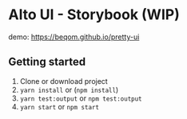 # Alto UI - Storybook (WIP)

demo: https://beqom.github.io/pretty-ui

## Getting started

1. Clone or download project
2. `yarn install` or (`npm install`)
4. `yarn test:output` or `npm test:output`
3. `yarn start` or `npm start`
